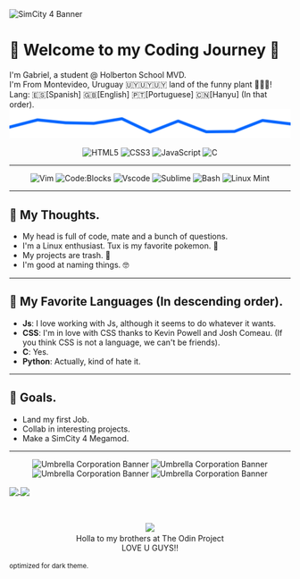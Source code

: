 <img src="https://www.simtropolis.com/objects/storage/monthly_2021_04/607283471f977_NobiscoBanner.jpg.bc0519ec7afe34f79856c936b1b74fa1.jpg" alt="SimCity 4 Banner" style="width: 100%; height: 150px; object-fit: none;"/>
<h1>👾 Welcome to my Coding Journey 🚀</h1>
I'm Gabriel, a student @ Holberton School MVD. <br />
I'm From Montevideo, Uruguay 🇺🇾🇺🇾🇺🇾 land of the funny plant 🥦🥦🥦! <br />
Lang: 🇪🇸[Spanish]  🇬🇧[English]  🇵🇹[Portuguese]  🇨🇳[Hanyu] (In that order).<br />

<picture>
 <source media="(prefers-color-scheme: dark)" srcset="https://raw.githubusercontent.com/glovek08/glovek08/refs/heads/main/line-blue_dark.svg">
 <source media="(prefers-color-scheme: light)" srcset="https://raw.githubusercontent.com/glovek08/glovek08/refs/heads/main/line-red-light.svg">
 <img alt="Banner graphical line" src="https://raw.githubusercontent.com/glovek08/glovek08/refs/heads/main/line-blue_dark.svg">
</picture>
<p align=center>
<img src="https://cdn.jsdelivr.net/gh/devicons/devicon/icons/html5/html5-plain.svg" alt="HTML5" width="40" height="40"/>
<img src="https://cdn.jsdelivr.net/gh/devicons/devicon/icons/css3/css3-plain.svg" alt="CSS3" width="40" height="40" />
<img src="https://cdn.jsdelivr.net/gh/devicons/devicon/icons/javascript/javascript-plain.svg" alt="JavaScript" width="40" height="40" />
<img src="https://upload.wikimedia.org/wikipedia/commons/1/19/C_Logo.png" alt="C" width="35" height="40" />

---

<p align=center>
<img src="https://upload.wikimedia.org/wikipedia/commons/thumb/9/9f/Vimlogo.svg/1088px-Vimlogo.svg.png" alt="Vim" width="40" height="40" />
<img src="https://upload.wikimedia.org/wikipedia/commons/4/4b/Codeblocks_logo.png" alt="Code:Blocks" width="40" height="40" />
<img src="https://upload.wikimedia.org/wikipedia/commons/thumb/9/9a/Visual_Studio_Code_1.35_icon.svg/1024px-Visual_Studio_Code_1.35_icon.svg.png" alt="Vscode" width="40" height="40" />
<img src="https://upload.wikimedia.org/wikipedia/en/d/d2/Sublime_Text_3_logo.png?20170914142615" alt="Sublime" width="40" height="40" />
<img src="https://bashlogo.com/img/symbol/svg/full_colored_light.svg" alt="Bash" width="40" height="40" />
<img src="https://upload.wikimedia.org/wikipedia/commons/thumb/3/3f/Linux_Mint_logo_without_wordmark.svg/1024px-Linux_Mint_logo_without_wordmark.svg.png?20211107101027" alt="Linux Mint" width="40" height="40" />





---

## 🧠 My Thoughts.

- My head is full of code, mate and a bunch of questions.
- I'm a Linux enthusiast. Tux is my favorite pokemon. 🐧 
- My projects are trash. 💩
- I'm good at naming things. 🤓

---

## 🦄 My Favorite Languages (In descending order).
- **Js**: I love working with Js, although it seems to do whatever it wants. 
- **CSS**: I'm in love with CSS thanks to Kevin Powell and Josh Comeau. (If you think CSS is not a language, we can't be friends).
- **C**: Yes.
- **Python**: Actually, kind of hate it.
---

## 🤖 Goals.
- Land my first Job.
- Collab in interesting projects.
- Make a SimCity 4 Megamod.

---
<p align="center">
 <img src="https://ftp.psu.ac.th/pub/linux-logo/linloga.gif" alt="Umbrella Corporation Banner" width="100px" />
 <img src="https://ftp.psu.ac.th/pub/linux-logo/linloga.gif" alt="Umbrella Corporation Banner" width="100px" />
 <img src="https://ftp.psu.ac.th/pub/linux-logo/linloga.gif" alt="Umbrella Corporation Banner" width="100px" />
 <img src="https://ftp.psu.ac.th/pub/linux-logo/linloga.gif" alt="Umbrella Corporation Banner" width="100px" />
 </p>
</p>
<a href="https://github.com/anuraghazra/github-readme-stats">
  <img height=200 align="center" src="https://github-readme-stats.vercel.app/api?username=glovek08&theme=transparent&card_width=110" />
</a>
<a href="https://github.com/anuraghazra/convoychat">
  <img height=200 align="center" src="https://github-readme-stats.vercel.app/api/top-langs?username=glovek08&layout=compact&langs_count=8&card_width=300&theme=transparent" />
</a><br />
<br />
<br />
<p align="center">
  <a href="https://theodinproject.com" target="_blank">
    <img height="100" src="https://cdn.statically.io/gh/TheOdinProject/curriculum/5f37d43908ef92499e95a9b90fc3cc291a95014c/html_css/project-sign-up-form/odin-lined.png"/>
  </a><br />
Holla to my brothers at The Odin Project<br />
 LOVE U GUYS!!
</p>
<small>optimized for dark theme.</small>








